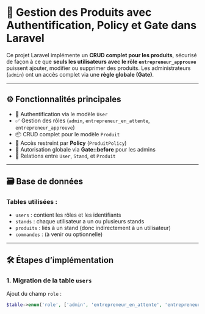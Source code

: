 # 🎯 Gestion des Produits avec Authentification, Policy et Gate dans Laravel

Ce projet Laravel implémente un **CRUD complet pour les produits**, sécurisé de façon à ce que **seuls les utilisateurs avec le rôle `entrepreneur_approuve`** puissent ajouter, modifier ou supprimer des produits. Les administrateurs (`admin`) ont un accès complet via une **règle globale (Gate)**.

---

## ⚙️ Fonctionnalités principales

- 🔐 Authentification via le modèle `User`
- ✅ Gestion des rôles (`admin`, `entrepreneur_en_attente`, `entrepreneur_approuve`)
- 📦 CRUD complet pour le modèle `Produit`
- 🎯 Accès restreint par **Policy** (`ProduitPolicy`)
- 🔐 Autorisation globale via **Gate::before** pour les admins
- 🔄 Relations entre `User`, `Stand`, et `Produit`

---

## 🗃️ Base de données

### Tables utilisées :
- `users` : contient les rôles et les identifiants
- `stands` : chaque utilisateur a un ou plusieurs stands
- `produits` : liés à un stand (donc indirectement à un utilisateur)
- `commandes` : (à venir ou optionnelle)

---

## 🛠️ Étapes d’implémentation

### 1. Migration de la table `users`

Ajout du champ `role` :
```php
$table->enum('role', ['admin', 'entrepreneur_en_attente', 'entrepreneur_approuve'])->default('entrepreneur_en_attente');
